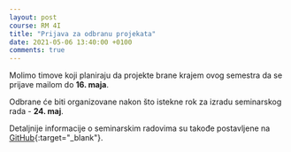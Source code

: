 ```yaml
---
layout: post
course: RM 4I
title: "Prijava za odbranu projekata"
date: 2021-05-06 13:40:00 +0100
comments: true
---
```


Molimo timove koji planiraju da projekte brane krajem ovog semestra da se prijave
mailom do **16. maja**.

Odbrane će biti organizovane nakon što istekne rok za izradu seminarskog rada - **24. maj**.

Detaljnije informacije o seminarskim radovima su takođe postavljene na 
[GitHub](https://github.com/MATF-Computer-Networks-Projects/MATF-Computer-Networks-Projects){:target="_blank"}.
